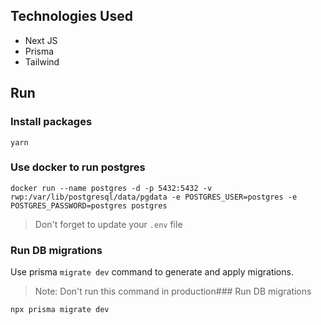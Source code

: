 ## Technologies Used

- Next JS
- Prisma
- Tailwind

## Run

### Install packages

`yarn`

### Use docker to run postgres

```
docker run --name postgres -d -p 5432:5432 -v rwp:/var/lib/postgresql/data/pgdata -e POSTGRES_USER=postgres -e POSTGRES_PASSWORD=postgres postgres
```

> Don't forget to update your `.env` file

### Run DB migrations

Use prisma `migrate dev` command to generate and apply migrations.

> Note: Don't run this command in production### Run DB migrations

`npx prisma migrate dev`
